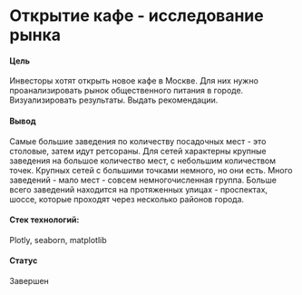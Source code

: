 # Открытие кафе - исследование рынка

#### Цель

Инвесторы хотят открыть новое кафе в Москве. Для них нужно проанализировать рынок общественного питания в городе. Визуализировать результаты. Выдать рекомендации.

#### Вывод

Самые большие заведения по количеству посадочных мест - это столовые, затем идут ретсораны. Для сетей характерны крупные заведения на большое количество мест, с небольшим количеством точек. Крупных сетей с большими точками немного, но они есть. Много заведений - мало мест - совсем немногочисленная группа. Больше всего заведений находится на протяженных улицах - проспектах, шоссе, которые проходят через несколько районов города. 

#### Стек технологий:

Plotly, seaborn, matplotlib

#### Статус

Завершен
